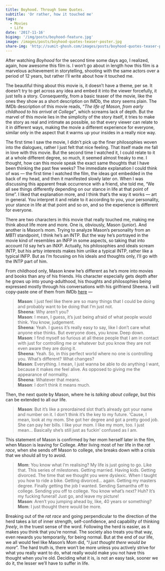 ```yaml
---
title: Boyhood. Through Some Quotes.
subtitle: 'Or rather, how it touched me'
tags:
  - Movies
  - Life
date: '2017-11-16'
bigimg: '/img/posts/boyhood-feature.jpg'
image: /images/posts/boyhood-quotes-teaser-poster.jpg
share-img: 'http://sumit-ghosh.com/images/posts/boyhood-quotes-teaser-poster.jpg'
---
```


After watching _Boyhood_ for the second time some days ago, I realized, again, how awesome this film is. I won’t go about in length how this film is a marvelous achievement in storytelling, shooting with the same actors over a period of 12 years, but rather I’ll write about how it touched me.

The beautiful thing about this movie is, it doesn’t have a theme, per se. It doesn’t try to get across any idea and embed it into the viewer forcefully, it just tells a story. Consequently, from a basic teaser of the movie, like the ones they show as a short description on IMDb, the story seems plain. The IMDb description of this movie reads, _“The life of Mason, from early childhood to his arrival at College”_, which screams lack of depth. But the marvel of this movie lies in the simplicity of the story itself, it tries to make the story as real and intimate as possible, so that every viewer can relate to it in different ways, making the movie a different experience for everyone, similar only in the aspect that it warms up your insides in a really nice way.

The first time I saw the movie, I didn't pick up the finer philosophies woven into the dialogues, rather I just felt that nice feeling. That itself made me fall in love with this movie. But the second time I watched it, I could relate to it at a whole different degree, so much, it seemed almost freaky to me. I thought, how can this movie speak the exact same thoughts that I have been thinking the past few weeks? The immediate explanation I could think of was — the first time I watched the film, the ideas got embedded in the back of my head, and then it manifested slowly later on. When I was discussing this apparent freak occurrence with a friend, she told me, “We all see things differently depending on our stance in life at that point of time”. I liked that explanation more, and I think that’s the way it works — art in general. You interpret it and relate to it according to you, your personality, your stance in life at that point and so on, and so the experience is different for everyone.

There are two characters in this movie that really touched me, making me think about life more and more. One is, obviously, Mason (junior). And another is Mason’s mom. Trying to analyze Mason’s personality from an _MBTI_ standpoint, I think he’s an INTP. But the way he’s portrayed in the movie kind of resembles an INFP in some aspects, so taking that into account I’d say he’s an INXP. Actually, his philosophies and ideals scream INTP, but his artsy interests makes him unlike a typical INTP, rather like a typical INFP. But as I’m focusing on his ideals and thoughts only, I’ll go with the INTP part of him.

From childhood only, Mason knew he’s different as he’s more into movies and books than any of his friends. His character especially gets depth after he grows up into young-adulthood, his thoughts and philosophies being expressed mostly through his conversations with his girlfriend Sheena. I will copy-paste one of them from IMDb [here](http://www.imdb.com/title/tt1065073/quotes) —


> __Mason__: I just feel like there are so many things that I could be doing and probably want to be doing that I’m just not.  
> __Sheena__: Why aren’t you?  
> __Mason__: I mean, I guess, it’s just being afraid of what people would think. You know, judgement.  
> __Sheena__: Yeah. I guess it’s really easy to say, like I don’t care what anyone else thinks. But everyone does, you know. Deep down.  
> __Mason__: I find myself so furious at all these people that I am in contact with just for controlling me or whatever but you know they are not even aware they are doing it.   
> __Sheena__: Yeah. So, in this perfect world where no one is controlling you. What’s different? What changes?  
> __Mason__: Everything. I mean, I just wanna be able to do anything I want, because it makes me feel alive. As opposed to giving me the appearance of normality.  
> __Sheena__: Whatever that means.  
> __Mason__: I don’t think it means much.

Then, the next quote by Mason, where he is _talking about college_, but this can be extended to all our life.

> __Mason__: But it’s like a preordained slot that’s already got your name and number on it. I don't think it’s the key to my future. ‘Cause, I mean, look at my mom. She got her degree and got a pretty good job. She can pay her bills. I like your mom. I like my mom, too. I just mean... Basically she’s still just as fuckin’ confused as I am.


This statement of Mason is confirmed by her mom herself later in the film, when Mason is leaving for College. After living most of her life in the _rat race_, when she sends off Mason to college, she breaks down with a crisis that we should all try to avoid.

> __Mom__: You know what I’m realising? My life is just going to go. Like that. This series of milestones. Getting married. Having kids. Getting divorced. The time that we thought you were dyslexic. When I taught you how to ride a bike. Getting divorced... again. Getting my masters degree. Finally getting the job I wanted. Sending Samantha off to college. Sending you off to college. You know what’s next? Huh? It’s my fucking funeral! Just go, and leave my picture!  
> __Mason__: Aren’t you jumping ahead by, like, 40 years or something?  
> __Mom__: I just thought there would be more.

Breaking out of the _rat race_ and going perpendicular to the direction of the herd takes a lot of inner strength, self-confidence, and capability of thinking _freely_, in the truest sense of the word. Following the herd is easier, as it makes you think that you’re normal. The society also treats you that way, even rewards you temporarily, for being normal. But at the end of our life, we all would feel like Mason’s Mom did, “_I just thought there would be more_”. The hard truth is, there won’t be more unless you actively strive for what you really want to do, what really would make you not have this thought when you’re old. Deciding what it is, is not an easy task, sooner we do it, the lesser we’ll have to suffer in life.

